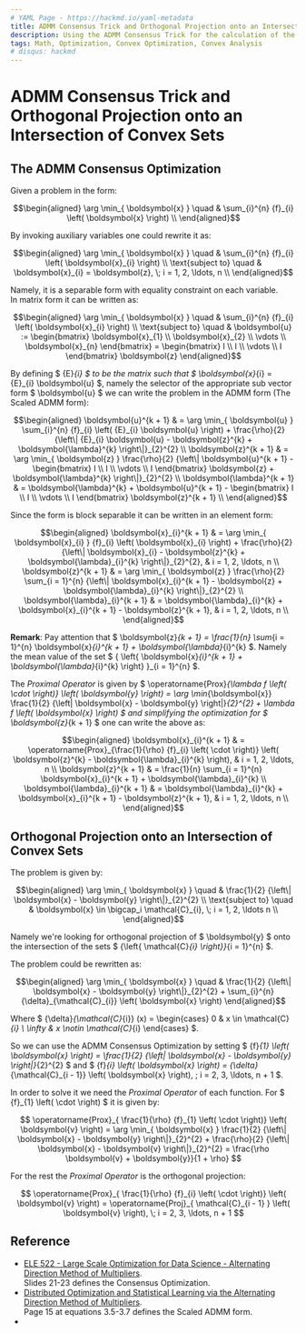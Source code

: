 ```yaml
---
# YAML Page - https://hackmd.io/yaml-metadata
title: ADMM Consensus Trick and Orthogonal Projection onto an Intersection of Convex Sets
description: Using the ADMM Consensus Trick for the calculation of the projection onto an intersection of convex sets
tags: Math, Optimization, Convex Optimization, Convex Analysis
# disqus: hackmd
---
```


# ADMM Consensus Trick and Orthogonal Projection onto an Intersection of Convex Sets

## The ADMM Consensus Optimization

Given a problem in the form:

$$\begin{aligned}
\arg \min_{ \boldsymbol{x} } \quad & \sum_{i}^{n} {f}_{i} \left( \boldsymbol{x} \right) \\
\end{aligned}$$

By invoking auxiliary variables one could rewrite it as:

$$\begin{aligned}
\arg \min_{ \boldsymbol{x} } \quad & \sum_{i}^{n} {f}_{i} \left( \boldsymbol{x}_{i} \right) \\
\text{subject to} \quad & \boldsymbol{x}_{i} = \boldsymbol{z}, \; i = 1, 2, \ldots, n \\
\end{aligned}$$

Namely, it is a separable form with equality constraint on each variable.  
In matrix form it can be written as:

$$\begin{aligned}
\arg \min_{ \boldsymbol{x} } \quad & \sum_{i}^{n} {f}_{i} \left( \boldsymbol{x}_{i} \right) \\
\text{subject to} \quad & \boldsymbol{u} := \begin{bmatrix} \boldsymbol{x}_{1} \\ \boldsymbol{x}_{2} \\ \vdots \\ \boldsymbol{x}_{n} \end{bmatrix} = \begin{bmatrix} I \\ I \\ \vdots \\ I \end{bmatrix} \boldsymbol{z}
\end{aligned}$$

By defining $ {E}_{i} $ to be the matrix such that $ \boldsymbol{x}_{i} = {E}_{i} \boldsymbol{u} $, namely the selector of the appropriate sub vector form $ \boldsymbol{u} $ we can write the problem in the ADMM form (The Scaled ADMM form):

$$\begin{aligned}
\boldsymbol{u}^{k + 1} & = \arg \min_{ \boldsymbol{u} } \sum_{i}^{n} {f}_{i} \left( {E}_{i} \boldsymbol{u} \right) + \frac{\rho}{2} {\left\| {E}_{i} \boldsymbol{u} - \boldsymbol{z}^{k} + \boldsymbol{\lambda}^{k} \right\|}_{2}^{2} \\
\boldsymbol{z}^{k + 1} & = \arg \min_{ \boldsymbol{z} } \frac{\rho}{2} {\left\| \boldsymbol{u}^{k + 1} - \begin{bmatrix} I \\ I \\ \vdots \\ I \end{bmatrix} \boldsymbol{z} + \boldsymbol{\lambda}^{k} \right\|}_{2}^{2} \\
\boldsymbol{\lambda}^{k + 1} & = \boldsymbol{\lambda}^{k} + \boldsymbol{u}^{k + 1} - \begin{bmatrix} I \\ I \\ \vdots \\ I \end{bmatrix} \boldsymbol{z}^{k + 1} \\
\end{aligned}$$

Since the form is block separable it can be written in an element form:

$$\begin{aligned}
\boldsymbol{x}_{i}^{k + 1} & = \arg \min_{ \boldsymbol{x}_{i} } {f}_{i} \left( \boldsymbol{x}_{i} \right) + \frac{\rho}{2} {\left\| \boldsymbol{x}_{i} - \boldsymbol{z}^{k} + \boldsymbol{\lambda}_{i}^{k} \right\|}_{2}^{2}, & i = 1, 2, \ldots, n \\
\boldsymbol{z}^{k + 1} & = \arg \min_{ \boldsymbol{z} } \frac{\rho}{2} \sum_{i = 1}^{n} {\left\| \boldsymbol{x}_{i}^{k + 1} - \boldsymbol{z} + \boldsymbol{\lambda}_{i}^{k} \right\|}_{2}^{2} \\
\boldsymbol{\lambda}_{i}^{k + 1} & = \boldsymbol{\lambda}_{i}^{k} + \boldsymbol{x}_{i}^{k + 1} - \boldsymbol{z}^{k + 1}, & i = 1, 2, \ldots, n \\
\end{aligned}$$

**Remark**: Pay attention that $ \boldsymbol{z}_{k + 1} = \frac{1}{n} \sum_{i = 1}^{n} \boldsymbol{x}_{i}^{k + 1} + \boldsymbol{\lambda}_{i}^{k} $. Namely the mean value of the set $ { \left\{ \boldsymbol{x}_{i}^{k + 1} + \boldsymbol{\lambda}_{i}^{k} \right\} }_{i = 1}^{n} $.

The _Proximal Operator_ is given by $ \operatorname{Prox}_{\lambda f \left( \cdot \right)} \left( \boldsymbol{y} \right) = \arg \min_{\boldsymbol{x}} \frac{1}{2} {\left\| \boldsymbol{x} - \boldsymbol{y} \right\|}_{2}^{2} + \lambda f \left( \boldsymbol{x} \right) $ and simplifying the optimization for $ \boldsymbol{z}_{k + 1} $ one can write the above as:

$$\begin{aligned}
\boldsymbol{x}_{i}^{k + 1} & = \operatorname{Prox}_{\frac{1}{\rho} {f}_{i} \left( \cdot \right)} \left( \boldsymbol{z}^{k} - \boldsymbol{\lambda}_{i}^{k} \right), & i = 1, 2, \ldots, n \\
\boldsymbol{z}^{k + 1} & = \frac{1}{n} \sum_{i = 1}^{n} \boldsymbol{x}_{i}^{k + 1} + \boldsymbol{\lambda}_{i}^{k} \\
\boldsymbol{\lambda}_{i}^{k + 1} & = \boldsymbol{\lambda}_{i}^{k} + \boldsymbol{x}_{i}^{k + 1} - \boldsymbol{z}^{k + 1}, & i = 1, 2, \ldots, n \\
\end{aligned}$$

## Orthogonal Projection onto an Intersection of Convex Sets

The problem is given by:

$$\begin{aligned}
\arg \min_{ \boldsymbol{x} } \quad & \frac{1}{2} {\left\| \boldsymbol{x} - \boldsymbol{y} \right\|}_{2}^{2} \\
\text{subject to} \quad & \boldsymbol{x} \in \bigcap_i \mathcal{C}_{i}, \; i = 1, 2, \ldots n \\
\end{aligned}$$

Namely we're looking for orthogonal projection of $ \boldsymbol{y} $ onto the intersection of the sets $ {\left\{ \mathcal{C}_{i} \right\}}_{i = 1}^{n} $.

The problem could be rewritten as:

$$\begin{aligned}
\arg \min_{ \boldsymbol{x} } \quad & \frac{1}{2} {\left\| \boldsymbol{x} - \boldsymbol{y} \right\|}_{2}^{2} + \sum_{i}^{n} {\delta}_{\mathcal{C}_{i}} \left( \boldsymbol{x} \right)
\end{aligned}$$

Where $ {\delta}_{\mathcal{C}_{i}} (x) = \begin{cases} 0 & x \in \mathcal{C}_{i} \\ \infty & x \notin \mathcal{C}_{i}
\end{cases} $.

So we can use the ADMM Consensus Optimization by setting $ {f}_{1} \left( \boldsymbol{x} \right) = \frac{1}{2} {\left\| \boldsymbol{x} - \boldsymbol{y} \right\|}_{2}^{2} $ and $ {f}_{i} \left( \boldsymbol{x} \right) = {\delta}_{\mathcal{C}_{i - 1}} \left( \boldsymbol{x} \right), \; i = 2, 3, \ldots, n + 1 $.

In order to solve it we need the _Proximal Operator_ of each function. For $ {f}_{1} \left( \cdot \right) $ it is given by:

$$ \operatorname{Prox}_{ \frac{1}{\rho} {f}_{1} \left( \cdot \right)} \left( \boldsymbol{v} \right) = \arg \min_{ \boldsymbol{x} } \frac{1}{2} {\left\| \boldsymbol{x} - \boldsymbol{y} \right\|}_{2}^{2} + \frac{\rho}{2} {\left\| \boldsymbol{x} - \boldsymbol{v} \right\|}_{2}^{2} = \frac{\rho \boldsymbol{v} + \boldsymbol{y}}{1 + \rho} $$

For the rest the _Proximal Operator_ is the orthogonal projection:

$$ \operatorname{Prox}_{ \frac{1}{\rho} {f}_{i} \left( \cdot \right)} \left( \boldsymbol{v} \right) = \operatorname{Proj}_{ \mathcal{C}_{i - 1} } \left( \boldsymbol{v} \right), \; i = 2, 3, \ldots, n + 1 $$


## Reference

 *  [ELE 522 - Large Scale Optimization for Data Science - Alternating Direction Method of Multipliers](https://docdro.id/eqJh0qJ).  
    Slides 21-23 defines the Consensus Optimization.
 *  [Distributed Optimization and Statistical Learning via the Alternating Direction Method of Multipliers](https://ieeexplore.ieee.org/document/8186925).  
    Page 15 at equations 3.5-3.7 defines the Scaled ADMM form.
 *  

